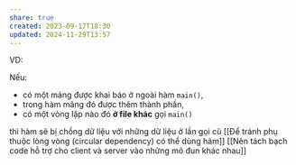 ```yaml
---
share: true
created: 2023-09-17T18:30
updated: 2024-11-29T13:57
---
```

VD:

Nếu:
- có một mảng được khai báo ở ngoài hàm `main()`, 
- trong hàm mảng đó được thêm thành phần, 
- có một vòng lặp nào đó **ở file khác** gọi `main()`

thì hàm sẽ bị chồng dữ liệu với những dữ liệu ở lần gọi cũ
[[Để tránh phụ thuộc lòng vòng (circular dependency) có thể dùng hàm]]
[[Nên tách bạch code hỗ trợ cho client và server vào những mô đun khác nhau]] 